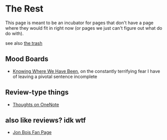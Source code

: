 # The Rest

This page is meant to be an incubator for pages that don't have a page where they would fit in right now (or pages we just can't figure out what do do with).

see also [the trash][]

[the trash]: 4adf317e-82f2-4241-9231-e6d23667aeaf.md

## Mood Boards

- [Knowing Where We Have Been][KWWHB], on the constantly terrifying fear I have of leaving a pivotal sentence incomplete

## Review-type things

- [Thoughts on OneNote][OneNote]

## also like reviews? idk wtf

- [Jon Bois Fan Page][bois]

[waxhead-revisited.md]: b88b515a-f237-4ee3-be29-ec06385544a6.md
[KWWHB]: 3e1be44c-150f-4e88-a109-88a1ed90a56c.md
[Loose Notes]: ff47c3c8-6686-4225-ba27-23f61c604e0d.md
[Appendices]: f161276f-fd3c-49bb-93b1-3e99aab9e266.md
[Vertigo]: 3ef0ffc5-818e-4c16-be90-0a8bd6eb8778.md
[OneNote]: 702d03a8-f5c6-45fc-9f2f-f3086d285226.md
[narf]: e1cae26c-3271-48ac-aa0c-a085fa4aa211.md
[bois]: 58044758-f43f-4f82-8fe6-b1eb4ab3293b.md
